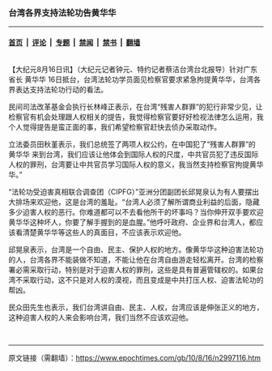 ### 台湾各界支持法轮功告黄华华

---

#### [首页](../../../..?n2997116) &nbsp;|&nbsp; [评论](../../../../../epoch-comment?n2997116) &nbsp;|&nbsp; [专题](../../../../../epoch-special?n2997116) &nbsp;|&nbsp; [禁闻](../../../../../epoch-news?n2997116) &nbsp;|&nbsp; [禁书](../../../../../books?n2997116) &nbsp;|&nbsp; [翻墙](https://github.com/gfw-breaker/nogfw/blob/master/README.md?n2997116)


<div class="column" id="artbody" itemprop="articleBody">
 <!-- article content begin -->
 <p>
  【大纪元8月16日讯】（大纪元记者钟元、特约记者蔡洁台湾台北报导）针对广东省长
  <ok href="https://www.epochtimes.com/gb/tag/%E9%BB%84%E5%8D%8E%E5%8D%8E.html">
   黄华华
  </ok>
  16日抵台，台湾法轮功学员面见检察官要求紧急拘提黄华华，台湾各界表达支持法轮功行动的看法。
 </p>
 <p>
  民间司法改革基金会执行长林峰正表示，在台湾“残害人群罪”的犯行非常少见，让检察官有机会处理跟人权相关的提告，我觉得检察官要好好检视法律怎么运用，我个人觉得提告是蛮正面的事，我们希望检察官赶快去侦办采取动作。
 </p>
 <p>
  立法委员田秋堇表示，我们总统签了两项人权公约，在中国犯了“残害人群罪”的
  <ok href="https://www.epochtimes.com/gb/tag/%E9%BB%84%E5%8D%8E%E5%8D%8E.html">
   黄华华
  </ok>
  来到台湾，我们应该让他体会到国际人权的尺度，中共官员犯了违反国际人权的罪刑，台湾要让中共官员学习国际人权的意义，我当然支持检察官拘提黄华华。”
 </p>
 <p>
  “法轮功受迫害真相联合调查团（CIPFG）”亚洲分团副团长邱晃泉认为有人要摆出大排场来欢迎他，这是台湾的羞耻。“台湾人必须了解所谓商业利益的后面，隐藏多少迫害人权的恶行。你难道都可以不去看他所干的坏事吗？当你伸开双手要欢迎黄华华这种坏人，你要了解手握到的是血腥。”他呼吁政府、企业界和台湾人，都应该看清楚黄华华等这些人的真面目，不应该表示欢迎他。
 </p>
 <p>
  邱晃泉表示，台湾是一个自由、民主、保护人权的地方。像黄华华这种迫害法轮功的人，台湾各界不能装做不知道，不能让他在台湾自由游走轻松离开。台湾的检察署必需采取行动，特别是对于迫害人权的罪刑，这些是具有普遍管辖权的。如果台湾不采取行动，这不只是对人权的漠视，而且变成是中共打压人权、迫害法轮功的帮凶。
 </p>
 <p>
  民众田先生也表示，我们台湾讲自由、民主、人权，台湾应该是伸张正义的地方，这种迫害人权的人来会影响台湾，我们当然不应该欢迎他。
  <font color="#ffffff">
   (http://www.dajiyuan.com)
  </font>
 </p>
 <!-- article content end -->
</div>


---

原文链接（需翻墙）：https://www.epochtimes.com/gb/10/8/16/n2997116.htm